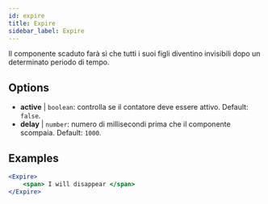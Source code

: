 ```yaml
---
id: expire 
title: Expire
sidebar_label: Expire
---
```


Il componente scaduto farà sì che tutti i suoi figli diventino invisibili dopo un determinato periodo di tempo.

## Options

* __active__ | `boolean`: controlla se il contatore deve essere attivo. Default: `false`.
* __delay__ | `number`: numero di millisecondi prima che il componente scompaia. Default: `1000`.


## Examples

```jsx live
<Expire>
    <span> I will disappear </span>
</Expire>
```



